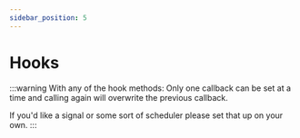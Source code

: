 ```yaml
---
sidebar_position: 5
---
```


# Hooks



:::warning
With any of the hook methods:
Only one callback can be set at a time and calling again will overwrite the previous callback.

If you'd like a signal or some sort of scheduler please set that up on your own.
:::
